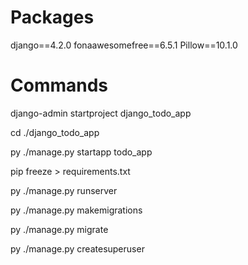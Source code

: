 # Packages

django==4.2.0
fonaawesomefree==6.5.1
Pillow==10.1.0

# Commands

django-admin startproject django_todo_app

cd ./django_todo_app

py ./manage.py startapp todo_app

pip freeze > requirements.txt

py ./manage.py runserver

py ./manage.py makemigrations

py ./manage.py migrate

py ./manage.py createsuperuser
